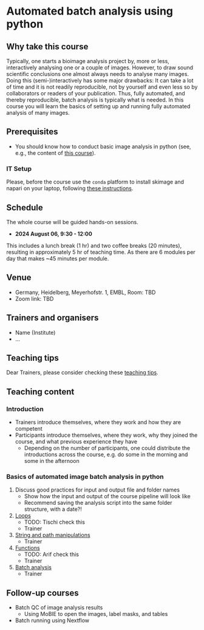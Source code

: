 # Automated batch analysis using python  

## Why take this course

Typically, one starts a bioimage analysis project by, more or less, interactively analysing one or a couple of images. However, to draw sound scientific conclusions one almost always needs to analyse many images. Doing this (semi-)interactively has some major drawbacks: It can take a lot of time and it is not readily reproducible, not by yourself and even less so by collaborators or readers of your publication. Thus, fully automated, and thereby reproducible, batch analysis is typically what is needed. In this course you will learn the basics of setting up and running fully automated analysis of many images.

## Prerequisites

* You should know how to conduct basic image analysis in python (see, e.g., the content of [this course](https://github.com/NEUBIAS/training-resources/blob/master/courses/YYYY_MM_HOST_skimage_napari_beginners.md)).

### IT Setup

Please, before the course use the `conda` platform to install skimage and napari on your laptop, following [these instructions](https://neubias.github.io/training-resources/tool_installation/index.html#skimage_napari). 

## Schedule

The whole course will be guided hands-on sessions.

- **2024 August 06, 9:30 - 12:00** 

This includes a lunch break (1 hr) and two coffee breaks (20 minutes), resulting in approximately 5 hr of teaching time.
As there are 6 modules per day that makes ~45 minutes per module.

## Venue

- Germany, Heidelberg, Meyerhofstr. 1, EMBL, Room: TBD
- Zoom link: TBD

## Trainers and organisers

- Name (Institute)
- ...

## Teaching tips

Dear Trainers, please consider checking these [teaching tips](https://github.com/NEUBIAS/training-resources/blob/master/TEACHING_TIPS.md).

## Teaching content

### Introduction

- Trainers introduce themselves, where they work and how they are competent
- Participants introduce themselves, where they work, why they joined the course, and what previous experience they have
    - Depending on the number of participants, one could distribute the introductions across the course, e.g. do some in the morning and some in the afternoon

### Basics of automated image batch analysis in python

1. Discuss good practices for input and output file and folder names
    - Show how the input and output of the course pipeline will look like
    - Recommend saving the analysis script into the same folder structure, with a date?!
1. [Loops](https://neubias.github.io/training-resources/script_for_loop/index.html)
    - TODO: Tischi check this
    - Trainer
1. [String and path manipulations](https://neubias.github.io/training-resources/string_concat/index.html)
    - Trainer 
1. [Functions](https://neubias.github.io/training-resources/script_functions/index.html)
    - TODO: Arif check this 
    - Trainer
1. [Batch analysis](https://neubias.github.io/training-resources/batch_processing/index.html)
    - Trainer

## Follow-up courses

- Batch QC of image analysis results 
    - Using MoBIE to open the images, label masks, and tables
- Batch running using Nextflow
